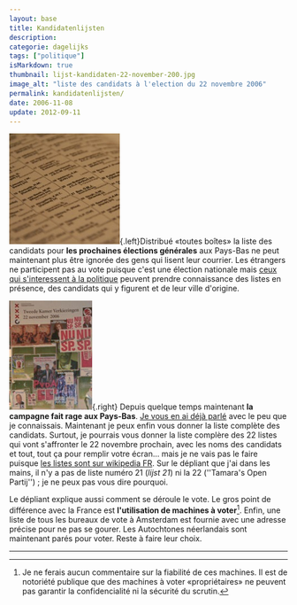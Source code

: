 ```yaml
---
layout: base
title: Kandidatenlijsten
description: 
categorie: dagelijks
tags: ["politique"]
isMarkdown: true
thumbnail: lijst-kandidaten-22-november-200.jpg
image_alt: "liste des candidats à l'election du 22 novembre 2006"
permalink: kandidatenlijsten/
date: 2006-11-08
update: 2012-09-11
---
```




![liste des candidats à l'election du 22 novembre 2006](lijst-kandidaten-22-november-200.jpg){.left}Distribué «toutes boîtes» la liste des candidats pour **les prochaines élections générales** aux Pays-Bas ne peut maintenant plus être ignorée des gens qui lisent leur courrier. Les étrangers ne participent pas au vote puisque c'est une élection nationale mais [ceux qui s'interessent à la politique](http://laurentchambon.blogspot.com/2006/11/en-campagne-lectorale-sur-le-march.html) peuvent prendre connaissance des listes en présence, des candidats qui y figurent et de leur ville d'origine.
 
![affiches pour l'élection du 22 novembre 2006](panneau-elections-22-novembre.jpg){.right}
Depuis quelque temps maintenant **la campagne fait rage aux Pays-Bas**. [Je vous en ai déjà parlé](/election-j-30) avec le peu que je connaissais. Maintenant je peux enfin vous donner la liste complète des candidats. Surtout, je pourrais vous donner la liste complère des 22 listes qui vont s'affronter le 22 novembre prochain, avec les noms des candidats et tout, tout ça pour remplir votre écran... mais je ne vais pas le faire puisque [les listes sont sur wikipedia FR](http://fr.wikipedia.org/wiki/%C3%89lections_l%C3%A9gislatives_de_novembre_2006_%28Pays-Bas%29). Sur le dépliant que j'ai dans les mains, il n'y a pas de liste numéro 21 (*lijst 21*) ni la 22 (''Tamara's Open Partij'') ; je ne peux pas vous dire pourquoi.

Le dépliant explique aussi comment se déroule le vote. Le gros point de différence avec la France est **l'utilisation de machines à voter**[^1]. Enfin, une liste de tous les bureaux de vote à Amsterdam est fournie avec une adresse précise pour ne pas se gourer. Les Autochtones néerlandais sont maintenant parés pour voter. Reste à faire leur choix.

---
[^1]: Je ne ferais aucun commentaire sur la fiabilité de ces machines. Il est de notoriété publique que des machines à voter «propriétaires» ne peuvent pas garantir la confidencialité ni la sécurité du scrutin.